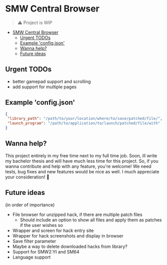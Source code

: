 # SMW Central Browser
>
> :warning: Project is WIP

- [SMW Central Browser](#smw-central-browser)
  - [Urgent TODOs](#urgent-todos)
  - [Example 'config.json'](#example-configjson)
  - [Wanna help?](#wanna-help)
  - [Future ideas](#future-ideas)

## Urgent TODOs

- better gamepad support and scrolling
- add support for multiple pages

## Example 'config.json'

```json
{
 "library_path": "/path/to/your/location/where/to/save/patched/file/",
 "launch_program": "/path/to/application/to/launch/patched/file/with"
}
```

## Wanna help?

This project entirely in my free time next to my full time job. Soon, ill write my bachelor thesis and will have much less time for this project. So, if you wanna contribute and help with any feature, you're welcome! We need tests, bug fixes and new features would be nice as well. I much appreciate your consideration! :slightly_smiling_face:

## Future ideas

(in order of importance)

- File browser for unzipped hack, if there are multiple patch files
  - Should include an option to show all files and apply them as patches if the user wishes so
- Wrapper and screen for hack entry site
- Wrapper for hack screenshots and display in browser
- Save filter parameter
- Maybe a way to delete downloaded hacks from library?
- Support for SMW2:YI and SM64
- Language support
